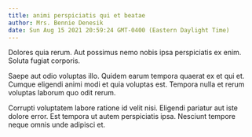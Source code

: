 ```yaml
---
title: animi perspiciatis qui et beatae
author: Mrs. Bennie Denesik
date: Sun Aug 15 2021 20:59:24 GMT-0400 (Eastern Daylight Time)
---
```

Dolores quia rerum. Aut possimus nemo nobis ipsa perspiciatis ex enim. Soluta fugiat corporis.

 Saepe aut odio voluptas illo. Quidem earum tempora quaerat ex et qui et. Cumque eligendi animi modi et quia voluptas est. Tempora nulla et rerum voluptas laborum quo odit rerum.

 Corrupti voluptatem labore ratione id velit nisi. Eligendi pariatur aut iste dolore error. Est tempora ut autem perspiciatis ipsa. Nesciunt tempore neque omnis unde adipisci et.